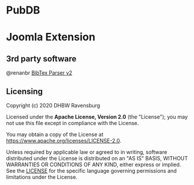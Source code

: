 # PubDB
# Joomla Extension

## 3rd party software
@renanbr [BibTex Parser v2](https://github.com/renanbr/bibtex-parser) 


## Licensing
Copyright (c) 2020 DHBW Ravensburg 

Licensed under the <b>Apache License, Version 2.0</b> (the "License"); you may not use this file except in compliance with the License.

You may obtain a copy of the License at https://www.apache.org/licenses/LICENSE-2.0.

Unless required by applicable law or agreed to in writing, software distributed under the License is distributed on an "AS IS" BASIS, WITHOUT WARRANTIES OR CONDITIONS OF ANY KIND, either express or implied. See the [LICENSE](https://github.com/RobertStrobel/PubDB/blob/master/LICENSE) for the specific language governing permissions and limitations under the License.
